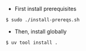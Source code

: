 * First install prerequisites

```bash
$ sudo ./install-prereqs.sh
```

* Then, install globally
```bash
$ uv tool install .
```
